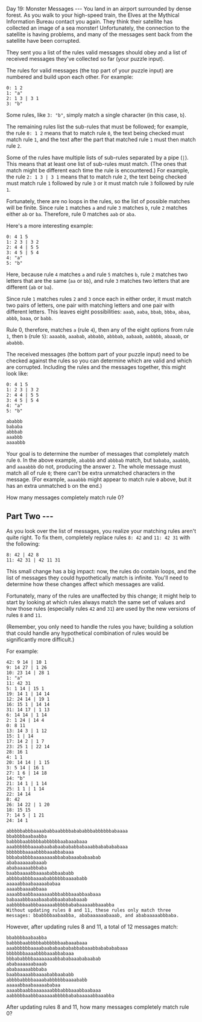 Day 19: Monster Messages --- You land in an airport surrounded by dense forest.
As you walk to your high-speed train, the Elves at the Mythical Information
Bureau contact you again. They think their satellite has collected an image of a
sea monster! Unfortunately, the connection to the satellite is having problems,
and many of the messages sent back from the satellite have been corrupted.

They sent you a list of the rules valid messages should obey and a list of
received messages they've collected so far (your puzzle input).

The rules for valid messages (the top part of your puzzle input) are numbered
and build upon each other. For example:

```
0: 1 2
1: "a"
2: 1 3 | 3 1
3: "b"
```

Some rules, like `3: "b"`, simply match a single character (in this case, `b`).

The remaining rules list the sub-rules that must be followed; for example, the
rule `0: 1 2` means that to match rule `0`, the text being checked must match
rule `1`, and the text after the part that matched rule `1` must then match rule
`2`.

Some of the rules have multiple lists of sub-rules separated by a pipe (`|`).
This means that at least one list of sub-rules must match. (The ones that match
might be different each time the rule is encountered.) For example, the rule
`2: 1 3 | 3 1` means that to match rule `2`, the text being checked must match
rule `1` followed by rule `3` or it must match rule `3` followed by rule `1`.

Fortunately, there are no loops in the rules, so the list of possible matches
will be finite. Since rule `1` matches `a` and rule `3` matches `b`, rule `2`
matches either `ab` or `ba`. Therefore, rule 0 matches `aab` or `aba`.

Here's a more interesting example:

```
0: 4 1 5
1: 2 3 | 3 2
2: 4 4 | 5 5
3: 4 5 | 5 4
4: "a"
5: "b"
```

Here, because rule `4` matches `a` and rule `5` matches `b`, rule `2` matches
two letters that are the same (`aa` or `bb`), and rule `3` matches two letters
that are different (`ab` or `ba`).

Since rule `1` matches rules `2` and `3` once each in either order, it must
match two pairs of letters, one pair with matching letters and one pair with
different letters. This leaves eight possibilities: `aaab`, `aaba`, `bbab`,
`bbba`, `abaa`, `abbb`, `baaa`, or `babb`.

Rule 0, therefore, matches `a` (rule `4`), then any of the eight options from
rule `1`, then `b` (rule `5`): `aaaabb`, `aaabab`, `abbabb`, `abbbab`, `aabaab`,
`aabbbb`, `abaaab`, or `ababbb`.

The received messages (the bottom part of your puzzle input) need to be checked
against the rules so you can determine which are valid and which are corrupted.
Including the rules and the messages together, this might look like:

```
0: 4 1 5
1: 2 3 | 3 2
2: 4 4 | 5 5
3: 4 5 | 5 4
4: "a"
5: "b"

ababbb
bababa
abbbab
aaabbb
aaaabbb
```

Your goal is to determine the number of messages that completely match rule `0`.
In the above example, `ababbb` and `abbbab` match, but `bababa`, `aaabbb`, and
`aaaabbb` do not, producing the answer `2`. The whole message must match all of
rule `0`; there can't be extra unmatched characters in the message. (For
example, `aaaabbb` might appear to match rule `0` above, but it has an extra
unmatched `b` on the end.)

How many messages completely match rule 0?

## Part Two ---

As you look over the list of messages, you realize your matching rules aren't
quite right. To fix them, completely replace rules `8: 42` and `11: 42 31` with
the following:

```
8: 42 | 42 8
11: 42 31 | 42 11 31
```

This small change has a big impact: now, the rules do contain loops, and the
list of messages they could hypothetically match is infinite. You'll need to
determine how these changes affect which messages are valid.

Fortunately, many of the rules are unaffected by this change; it might help to
start by looking at which rules always match the same set of values and how
those rules (especially rules `42` and `31`) are used by the new versions of
rules `8` and `11`.

(Remember, you only need to handle the rules you have; building a solution that
could handle any hypothetical combination of rules would be significantly more
difficult.)

For example:

```
42: 9 14 | 10 1
9: 14 27 | 1 26
10: 23 14 | 28 1
1: "a"
11: 42 31
5: 1 14 | 15 1
19: 14 1 | 14 14
12: 24 14 | 19 1
16: 15 1 | 14 14
31: 14 17 | 1 13
6: 14 14 | 1 14
2: 1 24 | 14 4
0: 8 11
13: 14 3 | 1 12
15: 1 | 14
17: 14 2 | 1 7
23: 25 1 | 22 14
28: 16 1
4: 1 1
20: 14 14 | 1 15
3: 5 14 | 16 1
27: 1 6 | 14 18
14: "b"
21: 14 1 | 1 14
25: 1 1 | 1 14
22: 14 14
8: 42
26: 14 22 | 1 20
18: 15 15
7: 14 5 | 1 21
24: 14 1

abbbbbabbbaaaababbaabbbbabababbbabbbbbbabaaaa
bbabbbbaabaabba
babbbbaabbbbbabbbbbbaabaaabaaa
aaabbbbbbaaaabaababaabababbabaaabbababababaaa
bbbbbbbaaaabbbbaaabbabaaa
bbbababbbbaaaaaaaabbababaaababaabab
ababaaaaaabaaab
ababaaaaabbbaba
baabbaaaabbaaaababbaababb
abbbbabbbbaaaababbbbbbaaaababb
aaaaabbaabaaaaababaa
aaaabbaaaabbaaa
aaaabbaabbaaaaaaabbbabbbaaabbaabaaa
babaaabbbaaabaababbaabababaaab
aabbbbbaabbbaaaaaabbbbbababaaaaabbaaabba
Without updating rules 8 and 11, these rules only match three messages: bbabbbbaabaabba, ababaaaaaabaaab, and ababaaaaabbbaba.
```

However, after updating rules 8 and 11, a total of 12 messages match:

```
bbabbbbaabaabba
babbbbaabbbbbabbbbbbaabaaabaaa
aaabbbbbbaaaabaababaabababbabaaabbababababaaa
bbbbbbbaaaabbbbaaabbabaaa
bbbababbbbaaaaaaaabbababaaababaabab
ababaaaaaabaaab
ababaaaaabbbaba
baabbaaaabbaaaababbaababb
abbbbabbbbaaaababbbbbbaaaababb
aaaaabbaabaaaaababaa
aaaabbaabbaaaaaaabbbabbbaaabbaabaaa
aabbbbbaabbbaaaaaabbbbbababaaaaabbaaabba
```

After updating rules 8 and 11, how many messages completely match rule 0?
